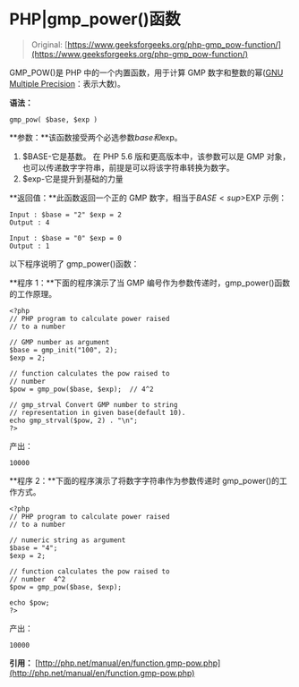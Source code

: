 # PHP|gmp_power()函数

> Original: [https://www.geeksforgeeks.org/php-gmp_pow-function/](https://www.geeksforgeeks.org/php-gmp_pow-function/)

GMP_POW()是 PHP 中的一个内置函数，用于计算 GMP 数字和整数的幂([GNU Multiple Precision](https://en.wikipedia.org/wiki/GNU_Multiple_Precision_Arithmetic_Library)：表示大数)。

**语法：**

```
gmp_pow( $base, $exp )
```

**参数：**该函数接受两个必选参数$base 和$exp。

1.  $BASE-它是基数。 在 PHP 5.6 版和更高版本中，该参数可以是 GMP 对象，也可以传递数字字符串，前提是可以将该字符串转换为数字。
2.  $exp-它是提升到基础的力量

**返回值：**此函数返回一个正的 GMP 数字，相当于$BASE<sup>$EXP</sup>
示例：

```
Input : $base = "2" $exp = 2
Output : 4

Input : $base = "0" $exp = 0
Output : 1 

```

以下程序说明了 gmp_power()函数：

**程序 1：**下面的程序演示了当 GMP 编号作为参数传递时，gmp_power()函数的工作原理。

```
<?php
// PHP program to calculate power raised 
// to a number 

// GMP number as argument 
$base = gmp_init("100", 2);
$exp = 2; 

// function calculates the pow raised to 
// number  
$pow = gmp_pow($base, $exp);  // 4^2 

// gmp_strval Convert GMP number to string 
// representation in given base(default 10).
echo gmp_strval($pow, 2) . "\n";
?>
```

产出：

```
10000
```

**程序 2：**下面的程序演示了将数字字符串作为参数传递时 gmp_power()的工作方式。

```
<?php
// PHP program to calculate power raised 
// to a number 

// numeric string as argument
$base = "4";
$exp = 2; 

// function calculates the pow raised to 
// number  4^2 
$pow = gmp_pow($base, $exp);

echo $pow;
?>
```

产出：

```
10000
```

**引用：**
[http://php.net/manual/en/function.gmp-pow.php](http://php.net/manual/en/function.gmp-pow.php)
